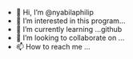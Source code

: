 - 👋 Hi, I’m @nyabilaphilip
- 👀 I’m interested in this program...
- 🌱 I’m currently learning ...github
- 💞️ I’m looking to collaborate on ...
- 📫 How to reach me ...

<!---
nyabilaphilip/nyabilaphilip is a ✨ special ✨ repository because its `README.md` (this file) appears on your GitHub profile.
You can click the Preview link to take a look at your changes.
--->
